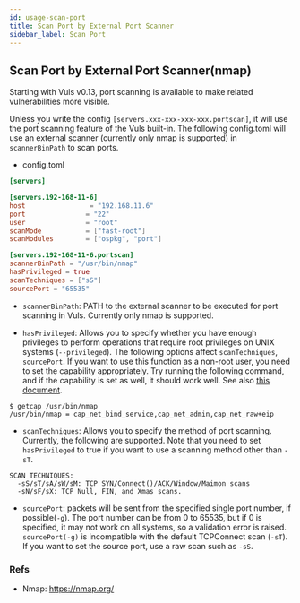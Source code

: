 ```yaml
---
id: usage-scan-port
title: Scan Port by External Port Scanner
sidebar_label: Scan Port
---
```


## Scan Port by External Port Scanner(nmap)

Starting with Vuls v0.13, port scanning is available to make related vulnerabilities more visible.

Unless you write the config `[servers.xxx-xxx-xxx-xxx.portscan]`, it will use the port scanning feature of the Vuls built-in.
The following config.toml will use an external scanner (currently only nmap is supported) in `scannerBinPath` to scan ports.

* config.toml
```toml
[servers]

[servers.192-168-11-6]
host                = "192.168.11.6"
port               = "22"
user               = "root"
scanMode           = ["fast-root"]
scanModules        = ["ospkg", "port"]

[servers.192-168-11-6.portscan]
scannerBinPath = "/usr/bin/nmap"
hasPrivileged = true
scanTechniques = ["sS"]
sourcePort = "65535"
```

- `scannerBinPath`: PATH to the external scanner to be executed for port scanning in Vuls. Currently only nmap is supported.

- `hasPrivileged`: Allows you to specify whether you have enough privileges to perform operations that require root privileges on UNIX systems (`--privileged`). The following options affect `scanTechniques`, `sourcePort`. If you want to use this function as a non-root user, you need to set the capability appropriately. Try running the following command, and if the capability is set as well, it should work well. See also [this document](https://github.com/future-architect/vuls/pull/1207#issuecomment-827036315).

```terminal
$ getcap /usr/bin/nmap
/usr/bin/nmap = cap_net_bind_service,cap_net_admin,cap_net_raw+eip
```

- `scanTechniques`: Allows you to specify the method of port scanning. Currently, the following are supported. Note that you need to set `hasPrivileged` to true if you want to use a scanning method other than `-sT`.

```
SCAN TECHNIQUES:
  -sS/sT/sA/sW/sM: TCP SYN/Connect()/ACK/Window/Maimon scans
  -sN/sF/sX: TCP Null, FIN, and Xmas scans.
```

- `sourcePort`: packets will be sent from the specified single port number, if possible(`-g`). The port number can be from 0 to 65535, but if 0 is specified, it may not work on all systems, so a validation error is raised. `sourcePort(-g)` is incompatible with the default TCPConnect scan (`-sT`). If you want to set the source port, use a raw scan such as `-sS`.

### Refs
- Nmap: https://nmap.org/